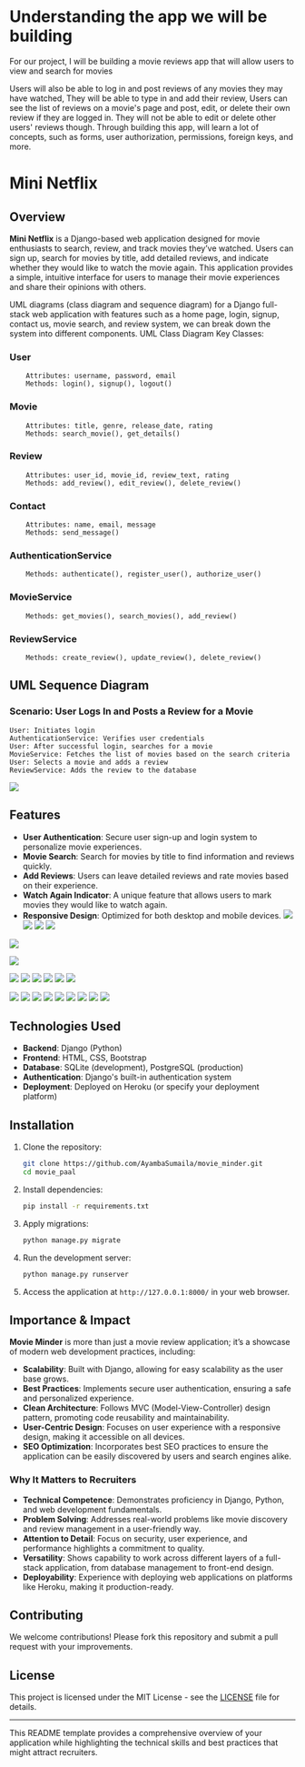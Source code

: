 # Understanding the app we will be building
For our project, I will be building a movie reviews app that will allow users to view and
search for movies

Users will also be able to log in and post reviews of any movies they may have watched, They will be able to type in and add their review, Users can see the list of reviews on a movie's page and post, edit, or delete their own
review if they are logged in. They will not be able to edit or delete other users' reviews
though. Through building this app,  will learn a lot of concepts, such as forms, user
authorization, permissions, foreign keys, and more.





# Mini Netflix

## Overview

**Mini Netflix** is a Django-based web application designed for movie enthusiasts to search, review, and track movies they’ve watched. Users can sign up, search for movies by title, add detailed reviews, and indicate whether they would like to watch the movie again. This application provides a simple, intuitive interface for users to manage their movie experiences and share their opinions with others.


UML diagrams (class diagram and sequence diagram) for a Django full-stack web application with features such as a home page, login, signup, contact us, movie search, and review system, we can break down the system into different components.
UML Class Diagram
Key Classes:

   ### User
        Attributes: username, password, email
        Methods: login(), signup(), logout()

   ### Movie
        Attributes: title, genre, release_date, rating
        Methods: search_movie(), get_details()

   ### Review
        Attributes: user_id, movie_id, review_text, rating
        Methods: add_review(), edit_review(), delete_review()

   ### Contact
        Attributes: name, email, message
        Methods: send_message()

   ### AuthenticationService
        Methods: authenticate(), register_user(), authorize_user()

   ### MovieService
        Methods: get_movies(), search_movies(), add_review()

   ### ReviewService
        Methods: create_review(), update_review(), delete_review()

## UML Sequence Diagram
### Scenario: User Logs In and Posts a Review for a Movie

    User: Initiates login
    AuthenticationService: Verifies user credentials
    User: After successful login, searches for a movie
    MovieService: Fetches the list of movies based on the search criteria
    User: Selects a movie and adds a review
    ReviewService: Adds the review to the database


![](images/uml.webp)

## Features

- **User Authentication**: Secure user sign-up and login system to personalize movie experiences.
- **Movie Search**: Search for movies by title to find information and reviews quickly.
- **Add Reviews**: Users can leave detailed reviews and rate movies based on their experience.
- **Watch Again Indicator**: A unique feature that allows users to mark movies they would like to watch again.
- **Responsive Design**: Optimized for both desktop and mobile devices.
![](images/screenshot_2.png)
![](images/screenshot.png)
![](images/screenshot3.png)
![](images/screenshot5.png)

![](images/screenshot3.png)

![](images/screenshot_2.png)

![](images/screenshot_3.png)
![](images/screenshot_4.png)
![](images/screenshot_5.png)
![](images/screenshot_6.png)
![](images/screenshot_7.png)
![](images/screenshot.png)

![](images/01_m.png)
![](images/02_m.png)
![](images/03_m.png)
![](images/04_m.png)
![](images/05_m.png)
![](images/06_m.png)
![](images/07_m.png)
![](images/08_m.png)
![](images/09_m.png)




## Technologies Used

- **Backend**: Django (Python)
- **Frontend**: HTML, CSS, Bootstrap
- **Database**: SQLite (development), PostgreSQL (production)
- **Authentication**: Django's built-in authentication system
- **Deployment**: Deployed on Heroku (or specify your deployment platform)

## Installation

1. Clone the repository:

   ```bash
   git clone https://github.com/AyambaSumaila/movie_minder.git
   cd movie_paal

2. Install dependencies:

   ```bash
   pip install -r requirements.txt
   ```

3. Apply migrations:

   ```bash
   python manage.py migrate
   ```

4. Run the development server:

   ```bash
   python manage.py runserver
   ```

5. Access the application at `http://127.0.0.1:8000/` in your web browser.

## Importance & Impact

**Movie Minder** is more than just a movie review application; it’s a showcase of modern web development practices, including:

- **Scalability**: Built with Django, allowing for easy scalability as the user base grows.
- **Best Practices**: Implements secure user authentication, ensuring a safe and personalized experience.
- **Clean Architecture**: Follows MVC (Model-View-Controller) design pattern, promoting code reusability and maintainability.
- **User-Centric Design**: Focuses on user experience with a responsive design, making it accessible on all devices.
- **SEO Optimization**: Incorporates best SEO practices to ensure the application can be easily discovered by users and search engines alike.

### Why It Matters to Recruiters

- **Technical Competence**: Demonstrates proficiency in Django, Python, and web development fundamentals.
- **Problem Solving**: Addresses real-world problems like movie discovery and review management in a user-friendly way.
- **Attention to Detail**: Focus on security, user experience, and performance highlights a commitment to quality.
- **Versatility**: Shows capability to work across different layers of a full-stack application, from database management to front-end design.
- **Deployability**: Experience with deploying web applications on platforms like Heroku, making it production-ready.

## Contributing

We welcome contributions! Please fork this repository and submit a pull request with your improvements.

## License

This project is licensed under the MIT License - see the [LICENSE](LICENSE) file for details.

---

This README template provides a comprehensive overview of your application while highlighting the technical skills and best practices that might attract recruiters.